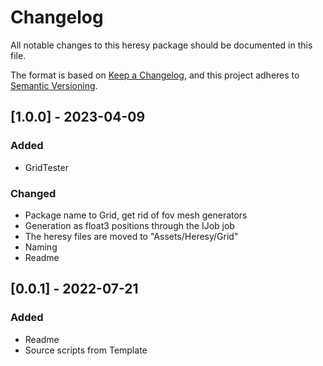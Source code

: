 # Changelog

All notable changes to this heresy package should be documented in this file.

The format is based on [Keep a Changelog](https://keepachangelog.com/en/1.0.0/),
and this project adheres to [Semantic Versioning](https://semver.org/spec/v2.0.0.html).

## [1.0.0] - 2023-04-09

### Added

- GridTester

### Changed

- Package name to Grid, get rid of fov mesh generators
- Generation as float3 positions through the IJob job
- The heresy files are moved to "Assets/Heresy/Grid"
- Naming
- Readme

## [0.0.1] - 2022-07-21

### Added

- Readme
- Source scripts from Template